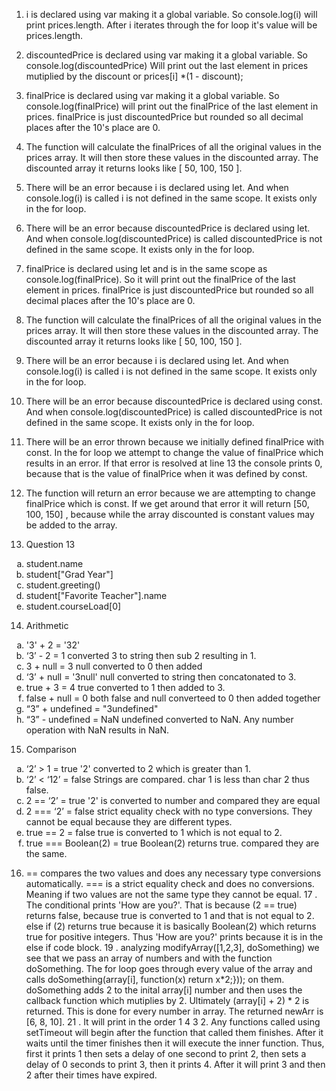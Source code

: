 1. i is declared using var making it a global variable. So console.log(i) will print prices.length. After i iterates through the for loop it's value will be prices.length. 
2. discountedPrice is declared using var making it a global variable. So console.log(discountedPrice) Will print out the last element in prices mutiplied by the discount or prices[i] *(1 - discount); 
3. finalPrice is declared using var making it a global variable. So console.log(finalPrice) will print out the finalPrice of the last element in prices. finalPrice is just discountedPrice but rounded so all decimal places after the 10's place are 0.
4.  The function will calculate the finalPrices of all the original values in the prices array. It will then store these values in the discounted array. The discounted array it returns looks like [ 50, 100, 150 ].
5. There will be an error because i is declared using let. And when console.log(i) is called i is not defined in the same scope. It exists only in the for loop.
6. There will be an error because discountedPrice is declared using let. And when console.log(discountedPrice) is called discountedPrice is not defined in the same scope. It exists only in the for loop.
7. finalPrice is declared using let and is in the same scope as console.log(finalPrice). So it will print out the finalPrice of the last element in prices. finalPrice is just discountedPrice but rounded so all decimal places after the 10's place are 0.
8. The function will calculate the finalPrices of all the original values in the prices array. It will then store these values in the discounted array. The discounted array it returns looks like [ 50, 100, 150 ].
9. There will be an error because i is declared using let. And when console.log(i) is called i is not defined in the same scope. It exists only in the for loop.
10. There will be an error because discountedPrice is declared using const. And when console.log(discountedPrice) is called discountedPrice is not defined in the same scope. It exists only in the for loop.
11. There will be an error thrown because we initially defined finalPrice with const. In the for loop we attempt to change the value of finalPrice which results in an error. If that error is resolved at line 13 the console prints 0, because that is the value of finalPrice when it was defined by const.
12. The function will return an error because we are attempting to change finalPrice which is const. If we get around that error it will return [50, 100, 150] , because while the array discounted is constant values may be added to the array.

13. Question 13
<ol type="a">
  <li>  student.name</li>
  <li> student["Grad Year"]</li>
  <li> student.greeting()</li>
  <li>  student["Favorite Teacher"].name </li>
<li>  student.courseLoad[0]</li>
</ol>

14. Arithmetic
   <ol type="a">
  <li>  '3' + 2 = '32'</li>
  <li>  ‘3’ - 2 = 1 converted 3 to string then sub 2 resulting in 1. </li>
  <li> 3 + null = 3 null converted to 0 then added </li>
  <li>   ‘3’ + null = '3null' null converted to string then concatonated to 3. </li>
  <li>  true + 3 = 4 true converted to 1 then added to 3. </li>
  <li>  false + null = 0 both false and null converteed to 0 then added together </li>
  <li>  “3” + undefined = "3undefined" </li>
  <li>  “3” - undefined = NaN undefined converted to NaN. Any number operation with NaN results in NaN. </li>
</ol>

15.   Comparison
   <ol type="a">
  <li>   ‘2’ > 1 = true '2' converted to 2 which is greater than 1. </li>
  <li>   ‘2’ < ‘12’ = false Strings are compared. char 1 is less than char 2 thus false. </li>
  <li>  2 == ‘2’ = true '2' is converted to number and compared they are equal </li>
  <li>  2 === ‘2’ = false strict equality check with no type conversions. They cannot be equal because they are different types. </li>
  <li>   true == 2 = false true is converted to 1 which is not equal to 2. </li>
  <li>  true === Boolean(2) = true Boolean(2) returns true. compared they are the same.</li>
</ol>
   
   
    
    
   
    
16.   == compares the two values and does any necessary type conversions automatically. === is a strict equality check and does no conversions. Meaning if two values are not the same type they cannot be equal.
17 .   The conditional prints 'How are you?'. That is because (2 == true) returns false, because true is converted to 1 and that is not equal to 2. else if (2) returns true because it is basically Boolean(2) which returns true for positive integers. Thus 'How are you?' prints because it is in the else if code block.
19 .   analyzing modifyArray([1,2,3], doSomething) we see that we pass an array of numbers and with the function doSomething. The for loop goes through every value of the array and calls doSomething(array[i], function(x) return x*2;})); on them. doSomething adds 2 to the inital array[i] number and then uses the callback function which mutiplies by 2. Ultimately (array[i] + 2) * 2 is returned. This is done for every number in array. The returned newArr is [6, 8, 10].
21 .   It will print in the order 1 4 3 2. Any functions called using setTimeout will begin after the function that called them finishes. After it waits until the timer finishes then it will execute the inner function. Thus, first it prints 1 then sets a delay of one second to print 2, then sets a delay of 0 seconds to print 3, then it prints 4. After it will print 3 and then 2 after their times have expired.